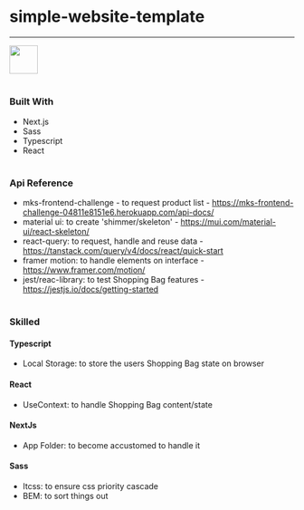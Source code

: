 # simple-website-template

<hr>

[<img target=_blank height="50px" src="https://media0.giphy.com/media/5ABGt7KDXJ62zg7oI0/giphy.gif?cid=790b761123aba84c737efe59273d3d75b3dbaef458bf13a4&rid=giphy.gif&ct=s" />](https://mini-ecommerce-refactoring.vercel.app/)

#

### Built With

* Next.js
* Sass
* Typescript
* React

#

### Api Reference

* mks-frontend-challenge - to request product list - https://mks-frontend-challenge-04811e8151e6.herokuapp.com/api-docs/
* material ui: to create 'shimmer/skeleton' - https://mui.com/material-ui/react-skeleton/
* react-query: to request, handle and reuse data - https://tanstack.com/query/v4/docs/react/quick-start
* framer motion: to handle elements on interface - https://www.framer.com/motion/
* jest/reac-library: to test Shopping Bag features - https://jestjs.io/docs/getting-started
  
#

### Skilled

#### Typescript

* Local Storage: to store the users Shopping Bag state on browser

#### React

* UseContext: to handle Shopping Bag content/state

#### NextJs

* App Folder: to become accustomed to handle it

#### Sass

* Itcss: to ensure css priority cascade
* BEM: to sort things out


